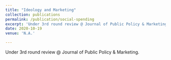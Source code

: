 ```yaml
---
title: "Ideology and Marketing"
collection: publications
permalink: /publication/social-spending
excerpt: 'Under 3rd round review @ Journal of Public Policy & Marketing.'
date: 2020-10-19
venue: 'N.A.'

---
```

Under 3rd round review @ Journal of Public Policy & Marketing.
